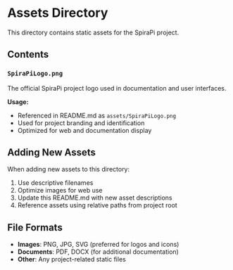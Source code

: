 # Assets Directory

This directory contains static assets for the SpiraPi project.

## Contents

### `SpiraPiLogo.png`
The official SpiraPi project logo used in documentation and user interfaces.

**Usage:**
- Referenced in README.md as `assets/SpiraPiLogo.png`
- Used for project branding and identification
- Optimized for web and documentation display

## Adding New Assets

When adding new assets to this directory:

1. Use descriptive filenames
2. Optimize images for web use
3. Update this README.md with new asset descriptions
4. Reference assets using relative paths from project root

## File Formats

- **Images**: PNG, JPG, SVG (preferred for logos and icons)
- **Documents**: PDF, DOCX (for additional documentation)
- **Other**: Any project-related static files
